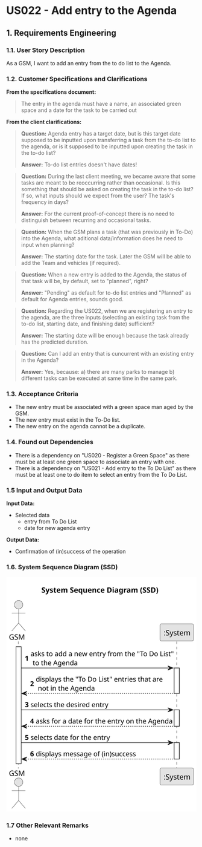 # US022 - Add entry to the Agenda


## 1. Requirements Engineering

### 1.1. User Story Description

As a GSM, I want to add an entry from the to do list to the Agenda. 

### 1.2. Customer Specifications and Clarifications 

**From the specifications document:**

> The entry in the agenda must have a name, an associated green space and a date for the task to be carried out 

**From the client clarifications:**

> **Question:**  Agenda entry has a target date, but is this target date supposed to be inputted upon transferring a task from the to-do list to the agenda, or is it supposed to be inputted upon creating the task in the to-do list?
>
> **Answer:** To-do list entries doesn't have dates!

> **Question:** During the last client meeting, we became aware that some tasks are meant to be reoccurring rather than occasional. Is this something that should be asked on creating the task in the to-do list? If so, what inputs should we expect from the user? The task's frequency in days?
>
> **Answer:** For the current proof-of-concept there is no need to distinguish between recurring and occasional tasks.

> **Question:** When the GSM plans a task (that was previously in To-Do) into the Agenda, what aditional data/information does he need to input when planning?
>
> **Answer:** The starting date for the task. Later the GSM will be able to add the Team and vehicles (if required).

> **Question:** When a new entry is added to the Agenda, the status of that task will be, by default, set to "planned", right?
>
> **Answer:** "Pending" as default for to-do list entries and "Planned" as default for Agenda entries, sounds good.

> **Question:** Regarding the US022, when we are registering an entry to the agenda, are the three inputs (selecting an existing task from the to-do list, starting date, and finishing date) sufficient?
>
> **Answer:** The starting date will be enough because the task already has the predicted duration.

> **Question:** Can I add an entry that is cuncurrent with an existing entry in the Agenda?
>
> **Answer:** Yes, because: a) there are many parks to manage b) different tasks can be executed at same time in the same park.
### 1.3. Acceptance Criteria

* The new entry must be associated with a green space man aged by the GSM.
* The new entry must exist in the To-Do list.
* The new entry on the agenda cannot be a duplicate.

### 1.4. Found out Dependencies

* There is a dependency on "US020 - Register a Green Space" as there must be at least one green space to associate an entry with one.
* There is a dependency on "US021 - Add entry to the To Do List" as there must be at least one to do item to select an entry from the To Do List.

### 1.5 Input and Output Data

**Input Data:**

* Selected data
  * entry from To Do List
  * date for new agenda entry

**Output Data:**

* Confirmation of (in)success of the operation

### 1.6. System Sequence Diagram (SSD)

![System Sequence Diagram - Alternative One](svg/us022-system-sequence-diagram.svg)

### 1.7 Other Relevant Remarks

* none